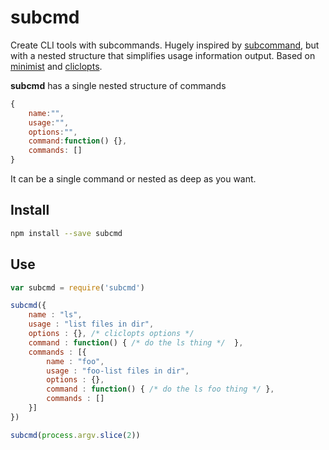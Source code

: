 # subcmd

Create CLI tools with subcommands. Hugely inspired by [subcommand](https://github.com/maxogden/subcommand),
but with a nested structure that simplifies usage information output. Based on [minimist](https://www.npmjs.com/package/minimist) and [cliclopts](https://www.npmjs.com/package/cliclopts).

**subcmd** has a single nested structure of commands

```js
{
    name:"",
    usage:"",
    options:"",
    command:function() {},
    commands: []
}
```

It can be a single command or nested as deep as you want.

## Install

```sh
npm install --save subcmd
```

## Use

```js
var subcmd = require('subcmd')

subcmd({
    name : "ls",
    usage : "list files in dir",
    options : {}, /* cliclopts options */
    command : function() { /* do the ls thing */  },
    commands : [{
        name : "foo",
        usage : "foo-list files in dir",
        options : {},
        command : function() { /* do the ls foo thing */ },
        commands : []
    }]
})

subcmd(process.argv.slice(2))
```
